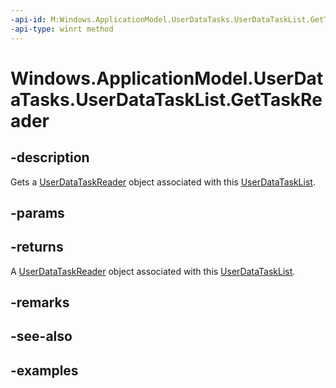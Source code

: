 ```yaml
---
-api-id: M:Windows.ApplicationModel.UserDataTasks.UserDataTaskList.GetTaskReader
-api-type: winrt method
---
```


<!-- Method syntax.
public UserDataTaskReader UserDataTaskList.GetTaskReader()
-->

# Windows.ApplicationModel.UserDataTasks.UserDataTaskList.GetTaskReader

## -description
Gets a [UserDataTaskReader](userdatataskreader.md) object associated with this [UserDataTaskList](userdatatasklist.md).
## -params

## -returns
A [UserDataTaskReader](userdatataskreader.md) object associated with this [UserDataTaskList](userdatatasklist.md).

## -remarks

## -see-also

## -examples
